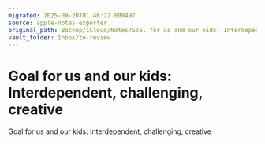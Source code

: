 ```yaml
---
migrated: 2025-09-20T01:46:22.899497
source: apple-notes-exporter
original_path: Backup/iCloud/Notes/Goal for us and our kids- Interdependent, challenging, creative.md
vault_folder: Inbox/to-review
---
```

# Goal for us and our kids: Interdependent, challenging, creative

Goal for us and our kids: Interdependent, challenging, creative 

